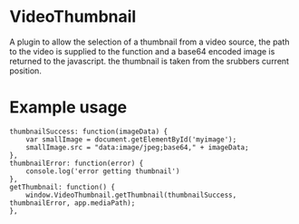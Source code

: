 VideoThumbnail
================

A plugin to allow the selection of a thumbnail from a video source, the path to the video is supplied to the function and a base64 encoded image is returned to the javascript. the thumbnail is taken from the srubbers current position.

Example usage
=============
    thumbnailSuccess: function(imageData) {
        var smallImage = document.getElementById('myimage');
        smallImage.src = "data:image/jpeg;base64," + imageData;
    },
    thumbnailError: function(error) {
        console.log('error getting thumbnail')
    },
    getThumbnail: function() {
        window.VideoThumbnail.getThumbnail(thumbnailSuccess, thumbnailError, app.mediaPath);
    },
